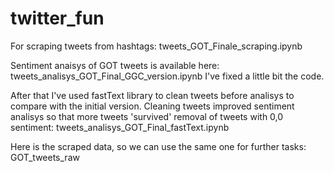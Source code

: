 # twitter_fun

For scraping tweets from hashtags: tweets_GOT_Finale_scraping.ipynb 

Sentiment anaisys of GOT tweets is available here: tweets_analisys_GOT_Final_GGC_version.ipynb
I've fixed a little bit the code. 

After that I've used fastText library to clean tweets before analisys to compare with the initial version. Cleaning tweets improved sentiment analisys so that more tweets 'survived' removal of tweets with 0,0 sentiment: tweets_analisys_GOT_Final_fastText.ipynb

Here is the scraped data, so we can use the same one for further tasks: GOT_tweets_raw
